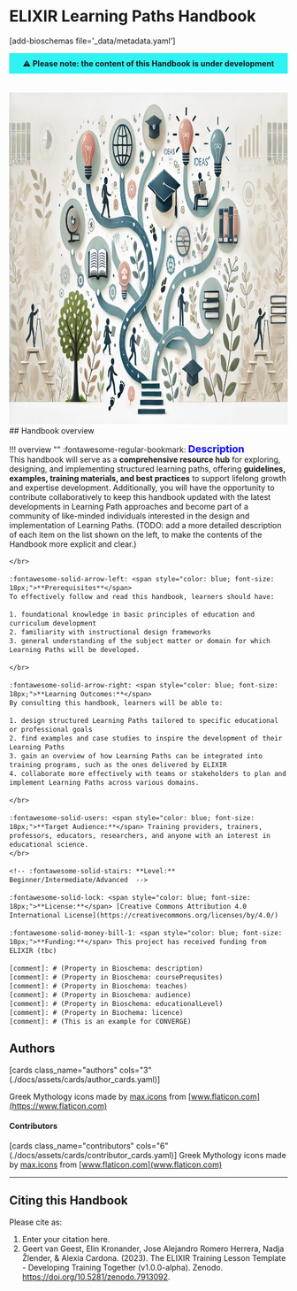 # ELIXIR Learning Paths Handbook 
[add-bioschemas file='_data/metadata.yaml']


<div style="background-color: #2FF2F2; padding: 10px; text-align: center;">
  <strong>⚠️ Please note: the content of this Handbook is under development </strong>
</div>
<br>
<br>
<!-- ![LP](./assets/images/cover/image2.jpeg) -->
<div style="text-align: left;">
    <img src="./assets/images/cover/image1.jpeg" alt="LP" width="900" height="600">
</div>
## Handbook overview

!!! overview ""
    :fontawesome-regular-bookmark: <span style="color: blue; font-size: 18px;">**Description**</span>  
    This handbook will serve as a **comprehensive resource hub** for exploring, designing, and implementing structured learning paths, offering **guidelines, examples, training materials, and best practices** to support lifelong growth and expertise development. Additionally, you will have the opportunity to contribute collaboratively to keep this handbook updated with the latest developments in Learning Path approaches and become part of a community of like-minded individuals interested in the design and implementation of Learning Paths. (TODO: add a more detailed description of each item on the list shown on the left, to make the contents of the Handbook more explicit and clear.)

    </br>
    
    :fontawesome-solid-arrow-left: <span style="color: blue; font-size: 18px;">**Prerequisites**</span>   
    To effectively follow and read this handbook, learners should have:  
    
    1. foundational knowledge in basic principles of education and curriculum development
    2. familiarity with instructional design frameworks
    3. general understanding of the subject matter or domain for which Learning Paths will be developed.
    
    </br>
    
    :fontawesome-solid-arrow-right: <span style="color: blue; font-size: 18px;">**Learning Outcomes:**</span>  
    By consulting this handbook, learners will be able to:
    
    1. design structured Learning Paths tailored to specific educational or professional goals
    2. find examples and case studies to inspire the development of their Learning Paths
    3. gain an overview of how Learning Paths can be integrated into training programs, such as the ones delivered by ELIXIR
    4. collaborate more effectively with teams or stakeholders to plan and implement Learning Paths across various domains.
    
    </br>
    
    :fontawesome-solid-users: <span style="color: blue; font-size: 18px;">**Target Audience:**</span> Training providers, trainers, professors, educators, researchers, and anyone with an interest in educational science. 
    </br>
    
    <!-- :fontawesome-solid-stairs: **Level:** Beginner/Intermediate/Advanced  -->
    
    :fontawesome-solid-lock: <span style="color: blue; font-size: 18px;">**License:**</span> [Creative Commons Attribution 4.0 International License](https://creativecommons.org/licenses/by/4.0/)
    
    :fontawesome-solid-money-bill-1: <span style="color: blue; font-size: 18px;">**Funding:**</span> This project has received funding from ELIXIR (tbc)   

    [comment]: # (Property in Bioschema: description)
    [comment]: # (Property in Bioschema: coursePrequsites)
    [comment]: # (Property in Bioschema: teaches)
    [comment]: # (Property in Bioschema: audience)
    [comment]: # (Property in Bioschema: educationalLevel)
    [comment]: # (Property in Biochema: licence)
    [comment]: # (This is an example for CONVERGE)

## Authors

[cards class_name="authors" cols="3"(./docs/assets/cards/author_cards.yaml)]

Greek Mythology icons made by [max.icons](https://www.flaticon.com/authors/maxicons) from [www.flaticon.com](https://www.flaticon.com)


#### Contributors

[cards class_name="contributors" cols="6"(./docs/assets/cards/contributor_cards.yaml)]
Greek Mythology icons made by [max.icons](https://www.flaticon.com/authors/maxicons) from [www.flaticon.com](www.flaticon.com)

---
## Citing this Handbook

Please cite as:

  1. Enter your citation here.
  2. Geert van Geest, Elin Kronander, Jose Alejandro Romero Herrera, Nadja Žlender, & Alexia Cardona. (2023). The ELIXIR Training Lesson Template - Developing Training Together (v1.0.0-alpha). Zenodo. https://doi.org/10.5281/zenodo.7913092. 
